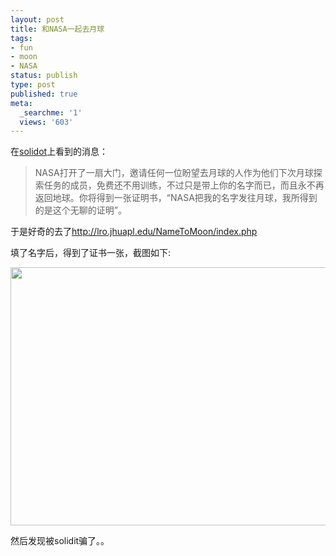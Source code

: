```yaml
---
layout: post
title: 和NASA一起去月球
tags:
- fun
- moon
- NASA
status: publish
type: post
published: true
meta:
  _searchme: '1'
  views: '603'
---
```

在<a href="http://science.solidot.org/article.pl?sid=08/05/06/003209&amp;from=rss" target="_blank">solidot</a>上看到的消息：

<blockquote>NASA打开了一扇大门，邀请任何一位盼望去月球的人作为他们下次月球探索任务的成员，免费还不用训练，不过只是带上你的名字而已，而且永不再返回地球。你将得到一张证明书，“NASA把我的名字发往月球，我所得到的是这个无聊的证明”。
</blockquote>

于是好奇的去了<a href="http://lro.jhuapl.edu/NameToMoon/index.php" target="_blank">http://lro.jhuapl.edu/NameToMoon/index.php</a>

填了名字后，得到了证书一张，截图如下:

<a href="http://azaleasays.com/wp-content/uploads/2008/05/certificate_to_the_moon.jpg"><img src="http://azaleasays.com/wp-content/uploads/2008/05/certificate_to_the_moon.jpg" height="413" width="550" /></a>

然后发现被solidit骗了。。
